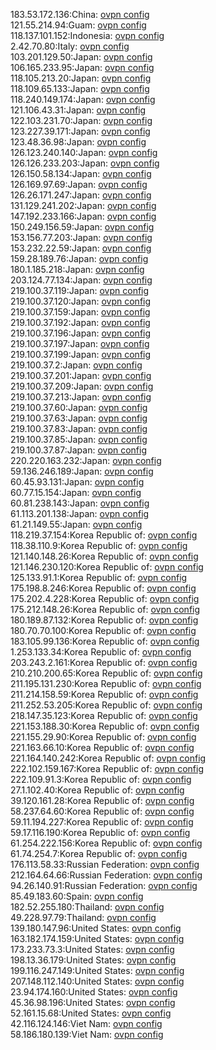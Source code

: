 183.53.172.136:China: [ovpn config](vpn/183_53_172_136.ovpn)  
121.55.214.94:Guam: [ovpn config](vpn/121_55_214_94.ovpn)  
118.137.101.152:Indonesia: [ovpn config](vpn/118_137_101_152.ovpn)  
2.42.70.80:Italy: [ovpn config](vpn/2_42_70_80.ovpn)  
103.201.129.50:Japan: [ovpn config](vpn/103_201_129_50.ovpn)  
106.165.233.95:Japan: [ovpn config](vpn/106_165_233_95.ovpn)  
118.105.213.20:Japan: [ovpn config](vpn/118_105_213_20.ovpn)  
118.109.65.133:Japan: [ovpn config](vpn/118_109_65_133.ovpn)  
118.240.149.174:Japan: [ovpn config](vpn/118_240_149_174.ovpn)  
121.106.43.31:Japan: [ovpn config](vpn/121_106_43_31.ovpn)  
122.103.231.70:Japan: [ovpn config](vpn/122_103_231_70.ovpn)  
123.227.39.171:Japan: [ovpn config](vpn/123_227_39_171.ovpn)  
123.48.36.98:Japan: [ovpn config](vpn/123_48_36_98.ovpn)  
126.123.240.140:Japan: [ovpn config](vpn/126_123_240_140.ovpn)  
126.126.233.203:Japan: [ovpn config](vpn/126_126_233_203.ovpn)  
126.150.58.134:Japan: [ovpn config](vpn/126_150_58_134.ovpn)  
126.169.97.69:Japan: [ovpn config](vpn/126_169_97_69.ovpn)  
126.26.171.247:Japan: [ovpn config](vpn/126_26_171_247.ovpn)  
131.129.241.202:Japan: [ovpn config](vpn/131_129_241_202.ovpn)  
147.192.233.166:Japan: [ovpn config](vpn/147_192_233_166.ovpn)  
150.249.156.59:Japan: [ovpn config](vpn/150_249_156_59.ovpn)  
153.156.77.203:Japan: [ovpn config](vpn/153_156_77_203.ovpn)  
153.232.22.59:Japan: [ovpn config](vpn/153_232_22_59.ovpn)  
159.28.189.76:Japan: [ovpn config](vpn/159_28_189_76.ovpn)  
180.1.185.218:Japan: [ovpn config](vpn/180_1_185_218.ovpn)  
203.124.77.134:Japan: [ovpn config](vpn/203_124_77_134.ovpn)  
219.100.37.119:Japan: [ovpn config](vpn/219_100_37_119.ovpn)  
219.100.37.120:Japan: [ovpn config](vpn/219_100_37_120.ovpn)  
219.100.37.159:Japan: [ovpn config](vpn/219_100_37_159.ovpn)  
219.100.37.192:Japan: [ovpn config](vpn/219_100_37_192.ovpn)  
219.100.37.196:Japan: [ovpn config](vpn/219_100_37_196.ovpn)  
219.100.37.197:Japan: [ovpn config](vpn/219_100_37_197.ovpn)  
219.100.37.199:Japan: [ovpn config](vpn/219_100_37_199.ovpn)  
219.100.37.2:Japan: [ovpn config](vpn/219_100_37_2.ovpn)  
219.100.37.201:Japan: [ovpn config](vpn/219_100_37_201.ovpn)  
219.100.37.209:Japan: [ovpn config](vpn/219_100_37_209.ovpn)  
219.100.37.213:Japan: [ovpn config](vpn/219_100_37_213.ovpn)  
219.100.37.60:Japan: [ovpn config](vpn/219_100_37_60.ovpn)  
219.100.37.63:Japan: [ovpn config](vpn/219_100_37_63.ovpn)  
219.100.37.83:Japan: [ovpn config](vpn/219_100_37_83.ovpn)  
219.100.37.85:Japan: [ovpn config](vpn/219_100_37_85.ovpn)  
219.100.37.87:Japan: [ovpn config](vpn/219_100_37_87.ovpn)  
220.220.163.232:Japan: [ovpn config](vpn/220_220_163_232.ovpn)  
59.136.246.189:Japan: [ovpn config](vpn/59_136_246_189.ovpn)  
60.45.93.131:Japan: [ovpn config](vpn/60_45_93_131.ovpn)  
60.77.15.154:Japan: [ovpn config](vpn/60_77_15_154.ovpn)  
60.81.238.143:Japan: [ovpn config](vpn/60_81_238_143.ovpn)  
61.113.201.138:Japan: [ovpn config](vpn/61_113_201_138.ovpn)  
61.21.149.55:Japan: [ovpn config](vpn/61_21_149_55.ovpn)  
118.219.37.154:Korea Republic of: [ovpn config](vpn/118_219_37_154.ovpn)  
118.38.110.9:Korea Republic of: [ovpn config](vpn/118_38_110_9.ovpn)  
121.140.148.26:Korea Republic of: [ovpn config](vpn/121_140_148_26.ovpn)  
121.146.230.120:Korea Republic of: [ovpn config](vpn/121_146_230_120.ovpn)  
125.133.91.1:Korea Republic of: [ovpn config](vpn/125_133_91_1.ovpn)  
175.198.8.246:Korea Republic of: [ovpn config](vpn/175_198_8_246.ovpn)  
175.202.4.228:Korea Republic of: [ovpn config](vpn/175_202_4_228.ovpn)  
175.212.148.26:Korea Republic of: [ovpn config](vpn/175_212_148_26.ovpn)  
180.189.87.132:Korea Republic of: [ovpn config](vpn/180_189_87_132.ovpn)  
180.70.70.100:Korea Republic of: [ovpn config](vpn/180_70_70_100.ovpn)  
183.105.99.136:Korea Republic of: [ovpn config](vpn/183_105_99_136.ovpn)  
1.253.133.34:Korea Republic of: [ovpn config](vpn/1_253_133_34.ovpn)  
203.243.2.161:Korea Republic of: [ovpn config](vpn/203_243_2_161.ovpn)  
210.210.200.65:Korea Republic of: [ovpn config](vpn/210_210_200_65.ovpn)  
211.195.131.230:Korea Republic of: [ovpn config](vpn/211_195_131_230.ovpn)  
211.214.158.59:Korea Republic of: [ovpn config](vpn/211_214_158_59.ovpn)  
211.252.53.205:Korea Republic of: [ovpn config](vpn/211_252_53_205.ovpn)  
218.147.35.123:Korea Republic of: [ovpn config](vpn/218_147_35_123.ovpn)  
221.153.188.30:Korea Republic of: [ovpn config](vpn/221_153_188_30.ovpn)  
221.155.29.90:Korea Republic of: [ovpn config](vpn/221_155_29_90.ovpn)  
221.163.66.10:Korea Republic of: [ovpn config](vpn/221_163_66_10.ovpn)  
221.164.140.242:Korea Republic of: [ovpn config](vpn/221_164_140_242.ovpn)  
222.102.159.167:Korea Republic of: [ovpn config](vpn/222_102_159_167.ovpn)  
222.109.91.3:Korea Republic of: [ovpn config](vpn/222_109_91_3.ovpn)  
27.1.102.40:Korea Republic of: [ovpn config](vpn/27_1_102_40.ovpn)  
39.120.161.28:Korea Republic of: [ovpn config](vpn/39_120_161_28.ovpn)  
58.237.64.60:Korea Republic of: [ovpn config](vpn/58_237_64_60.ovpn)  
59.11.194.227:Korea Republic of: [ovpn config](vpn/59_11_194_227.ovpn)  
59.17.116.190:Korea Republic of: [ovpn config](vpn/59_17_116_190.ovpn)  
61.254.222.156:Korea Republic of: [ovpn config](vpn/61_254_222_156.ovpn)  
61.74.254.7:Korea Republic of: [ovpn config](vpn/61_74_254_7.ovpn)  
176.113.58.33:Russian Federation: [ovpn config](vpn/176_113_58_33.ovpn)  
212.164.64.66:Russian Federation: [ovpn config](vpn/212_164_64_66.ovpn)  
94.26.140.91:Russian Federation: [ovpn config](vpn/94_26_140_91.ovpn)  
85.49.183.60:Spain: [ovpn config](vpn/85_49_183_60.ovpn)  
182.52.255.180:Thailand: [ovpn config](vpn/182_52_255_180.ovpn)  
49.228.97.79:Thailand: [ovpn config](vpn/49_228_97_79.ovpn)  
139.180.147.96:United States: [ovpn config](vpn/139_180_147_96.ovpn)  
163.182.174.159:United States: [ovpn config](vpn/163_182_174_159.ovpn)  
173.233.73.3:United States: [ovpn config](vpn/173_233_73_3.ovpn)  
198.13.36.179:United States: [ovpn config](vpn/198_13_36_179.ovpn)  
199.116.247.149:United States: [ovpn config](vpn/199_116_247_149.ovpn)  
207.148.112.140:United States: [ovpn config](vpn/207_148_112_140.ovpn)  
23.94.174.160:United States: [ovpn config](vpn/23_94_174_160.ovpn)  
45.36.98.196:United States: [ovpn config](vpn/45_36_98_196.ovpn)  
52.161.15.68:United States: [ovpn config](vpn/52_161_15_68.ovpn)  
42.116.124.146:Viet Nam: [ovpn config](vpn/42_116_124_146.ovpn)  
58.186.180.139:Viet Nam: [ovpn config](vpn/58_186_180_139.ovpn)  
